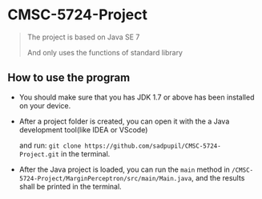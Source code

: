 # CMSC-5724-Project
> The project is based on Java SE 7
>
> And only uses the functions of standard library

## How to use the program
+ You should make sure that you has JDK 1.7 or above has been installed on your device.

+ After a project folder is created, you can open it with the a Java development tool(like IDEA or VScode) 

  and run: `git clone https://github.com/sadpupil/CMSC-5724-Project.git` in the terminal.

+ After the Java project is loaded, you can run the `main` method in `/CMSC-5724-Project/MarginPerceptron/src/main/Main.java`, and the results shall be printed in the terminal.



